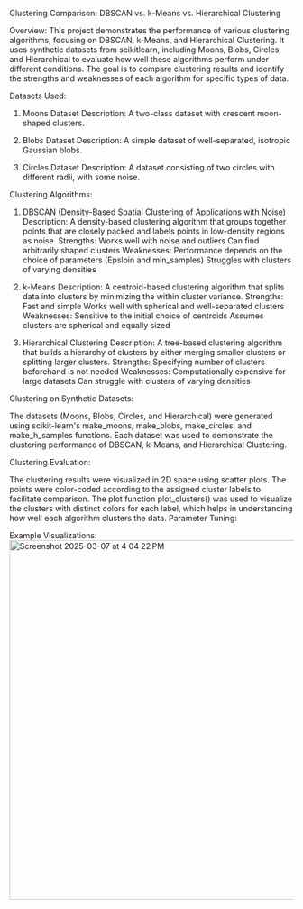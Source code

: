 Clustering Comparison: DBSCAN vs. k-Means vs. Hierarchical Clustering

Overview:
This project demonstrates the performance of various clustering algorithms, focusing on DBSCAN, k-Means, and Hierarchical Clustering. It uses synthetic datasets from scikitlearn, including Moons, Blobs, Circles, and Hierarchical to evaluate how well these algorithms perform under different conditions. The goal is to compare clustering results and identify the strengths and weaknesses of each algorithm for specific types of data.

Datasets Used:
1. Moons Dataset
Description: A two-class dataset with crescent moon-shaped clusters.

2. Blobs Dataset
Description: A simple dataset of well-separated, isotropic Gaussian blobs.

3. Circles Dataset
Description: A dataset consisting of two circles with different radii, with some noise.

Clustering Algorithms:
1. DBSCAN (Density-Based Spatial Clustering of Applications with Noise)
Description: A density-based clustering algorithm that groups together points that are closely packed and labels points in low-density regions as noise.
Strengths:
Works well with noise and outliers
Can find arbitrarily shaped clusters
Weaknesses:
Performance depends on the choice of parameters (Epsloin and min_samples)
Struggles with clusters of varying densities

2. k-Means
Description: A centroid-based clustering algorithm that splits data into clusters by minimizing the within cluster variance.
Strengths:
Fast and simple
Works well with spherical and well-separated clusters
Weaknesses:
Sensitive to the initial choice of centroids
Assumes clusters are spherical and equally sized

3. Hierarchical Clustering
Description: A tree-based clustering algorithm that builds a hierarchy of clusters by either merging smaller clusters or splitting larger clusters.
Strengths:
Specifying number of clusters beforehand is not needed 
Weaknesses:
Computationally expensive for large datasets
Can struggle with clusters of varying densities


Clustering on Synthetic Datasets:

The datasets (Moons, Blobs, Circles, and Hierarchical) were generated using scikit-learn's make_moons, make_blobs, make_circles, and make_h_samples functions.
Each dataset was used to demonstrate the clustering performance of DBSCAN, k-Means, and Hierarchical Clustering.

Clustering Evaluation:

The clustering results were visualized in 2D space using scatter plots. The points were color-coded according to the assigned cluster labels to facilitate comparison.
The plot function plot_clusters() was used to visualize the clusters with distinct colors for each label, which helps in understanding how well each algorithm clusters the data.
Parameter Tuning:


Example Visualizations:<img width="638" alt="Screenshot 2025-03-07 at 4 04 22 PM" src="https://github.com/user-attachments/assets/454765d3-9a0b-48a0-9699-8cc83ffdb440" />

